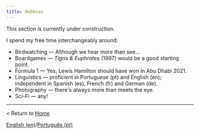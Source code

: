 ```yaml
---
title: Hobbies
---
```


This section is currently under construction.

I spend my free time interchangeably around:

- Birdwatching — Although we hear more than see…
- Boardgames — *Tigris & Euphrates* (1997) would be a good starting point.
- Formula 1 — Yes, Lewis Hamilton should have won in Abu Dhabi 2021.
- Linguistics — proficient in Portuguese (pt) and English (en); independent in Spanish (es), French (fr) and German (de).
- Photography — there's always more than meets the eye.
- Sci-Fi — any!

---

< Return to [Home](readme.md)

[English (en)](hobbies)/[Português (pt)](passatempos)
